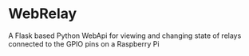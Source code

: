 # WebRelay
A Flask based Python WebApi for viewing and changing state of relays connected to the GPIO pins on a Raspberry Pi
